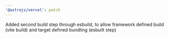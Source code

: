 ```yaml
---
'@astrojs/vercel': patch
---
```


Added second build step through esbuild, to allow framework defined build (vite build) and target defined bundling (esbuilt step)

